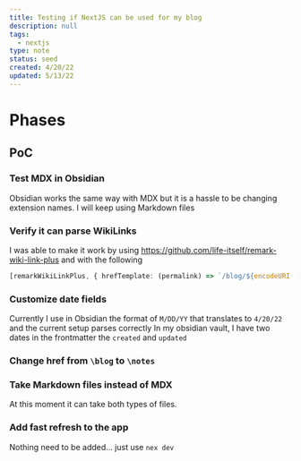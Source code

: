 ```yaml
---
title: Testing if NextJS can be used for my blog
description: null
tags:
  - nextjs
type: note
status: seed
created: 4/20/22
updated: 5/13/22
---
```


# Phases

## PoC

### Test MDX in Obsidian

Obsidian works the same way with MDX but it is a hassle to be changing extension names. I will keep using Markdown files

### Verify it can parse WikiLinks

I was able to make it work by using https://github.com/life-itself/remark-wiki-link-plus and with the following

```ts
[remarkWikiLinkPlus, { hrefTemplate: (permalink) => `/blog/${encodeURI(permalink)}` }],
```

### Customize date fields

Currently I use in Obsidian the format of `M/DD/YY` that translates to `4/20/22` and the current setup parses correctly
In my obsidian vault, I have two dates in the frontmatter the `created` and `updated`

### Change href  from `\blog` to `\notes`

### Take Markdown files instead of MDX

At this moment it can take both types of files.

### Add  fast refresh to the app

Nothing need to be added... just use `nex dev`
